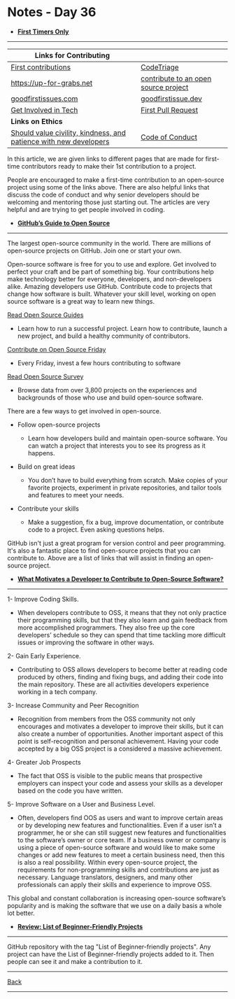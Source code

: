 # Notes - Day 36

- <u>**<a href = "https://www.firsttimersonly.com/">First Timers Only</a>**</u>

---
|Links for Contributing||
|                                           ---                                               |                         ---                           |
|<a href = "https://github.com/firstcontributions/first-contributions">First contributions</a>|<a href = "https://www.codetriage.com/">CodeTriage </a>|
|<a href = "https://up-for-grabs.net/#/">https://up-for-grabs.net</a>|<a href = "https://www.hanselman.com/blog/get-involved-in-open-source-today-how-to-contribute-a-patch-to-a-github-hosted-open-source-project-like-code-52">contribute to an open source project</a>
|<a href = "https://goodfirstissues.com/">goodfirstissues.com</a>|<a href = "https://goodfirstissue.dev/">goodfirstissue.dev </a>
|<a href = "https://getinvolved.hanselman.com/">Get Involved in Tech</a>|<a href = "https://firstpr.me/">First Pull Request</a>
|**Links on Ethics**||
|<a href = "https://www.hanselman.com/blog/bring-kindness-back-to-open-source">Should value civility, kindness, and patience with new developers</a>|<a href = "https://www.contributor-covenant.org/">Code of Conduct</a>

In this article, we are given links to different pages that are made for first-time contributors ready to make their 1st contribution to a project.

People are encouraged to make a first-time contribution to an open-source project using some of the links above. There are also helpful links that discuss the code of conduct and why senior developers should be welcoming and mentoring those just starting out.
The articles are very helpful and are trying to get people involved in coding.

- <u>**<a href = "https://github.com/open-source">GitHub’s Guide to Open Source</a>**</u>

---
The largest open-source community in the world. There are millions of open-source projects on GitHub. Join one or start your own.

Open-source software is free for you to use and explore. Get involved to perfect your craft and be part of something big. Your contributions help make technology better for everyone, developers, and non-developers alike. Amazing developers use GitHub. Contribute code to projects that change how software is built. Whatever your skill level, working on open source software is a great way to learn new things.

<a href = "https://opensource.guide/">Read Open Source Guides</a>
- Learn how to run a successful project. Learn how to contribute, launch a new project, and build a healthy community of contributors.

<a href = "https://opensourcefriday.com/">Contribute on Open Source Friday</a>
- Every Friday, invest a few hours contributing to software

<a href = "https://opensourcesurvey.org/2017/">Read Open Source Survey</a>
- Browse data from over 3,800 projects on the experiences and backgrounds of those who use and build open-source software.

There are a few ways to get involved in open-source.

- Follow open-source projects
  - Learn how developers build and maintain open-source software. You can watch a project that interests you to see its progress as it happens.

- Build on great ideas
  - You don’t have to build everything from scratch. Make copies of your favorite projects, experiment in private repositories, and tailor tools and features to meet your needs.

- Contribute your skills
  - Make a suggestion, fix a bug, improve documentation, or contribute code to a project. Even asking questions helps.

GitHub isn't just a great program for version control and peer programming. It's also a fantastic place to find open-source projects that you can contribute to. Above are a list of links that will assist in finding an open-source project.

- <u>**<a href = "https://clearcode.cc/blog/why-developers-contribute-open-source-software/">What Motivates a Developer to Contribute to Open-Source Software?</a>**</u>

---
1- Improve Coding Skills.

- When developers contribute to OSS, it means that they not only practice their programming skills, but that they also learn and gain feedback from more accomplished programmers. They also free up the core developers’ schedule so they can spend that time tackling more difficult issues or improving the software in other ways.

2- Gain Early Experience.

- Contributing to OSS allows developers to become better at reading code produced by others, finding and fixing bugs, and adding their code into the main repository. These are all activities developers experience working in a tech company.

3- Increase Community and Peer Recognition

- Recognition from members from the OSS community not only encourages and motivates a developer to improve their skills, but it can also create a number of opportunities. Another important aspect of this point is self-recognition and personal achievement.  Having your code accepted by a big OSS project is a considered a massive achievement.

4- Greater Job Prospects

- The fact that OSS is visible to the public means that prospective employers can inspect your code and assess your skills as a developer based on the code you have written.

5- Improve Software on a User and Business Level.

- Often, developers find OOS as users and want to improve certain areas or by developing new features and functionalities. Even if a user isn’t a programmer, he or she can still suggest new features and functionalities to the software’s owner or core team. If a business owner or company is using a piece of open-source software and would like to make some changes or add new features to meet a certain business need, then this is also a real possibility. Within every open-source project, the requirements for non-programming skills and contributions are just as necessary. Language translators, designers, and many other professionals can apply their skills and experience to improve OSS.

This global and constant collaboration is increasing open-source software’s popularity and is making the software that we use on a daily basis a whole lot better.

- <u>**<a href = "https://github.com/search?q=label%3Agood-first-issue+archived%3Afalse">Review: List of Beginner-Friendly Projects</a>**</u>

---
GitHub repository with the tag "List of Beginner-friendly projects".
Any project can have the List of Beginner-friendly projects added to it. Then people can see it and make a contribution to it.

---
<a href = "https://github.com/scottie-l/reading-notes/tree/main/reading-notes-401">Back</a>

---
